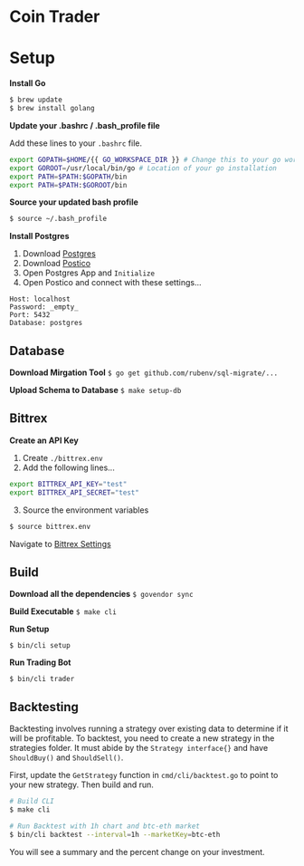 # Coin Trader

# Setup

**Install Go**

```bash
$ brew update
$ brew install golang
```

**Update your .bashrc / .bash_profile file**

Add these lines to your `.bashrc` file.

```bash
export GOPATH=$HOME/{{ GO_WORKSPACE_DIR }} # Change this to your go workspace.
export GOROOT=/usr/local/bin/go # Location of your go installation
export PATH=$PATH:$GOPATH/bin
export PATH=$PATH:$GOROOT/bin
```

**Source your updated bash profile**

```bash
$ source ~/.bash_profile
```

**Install Postgres**

1. Download [Postgres](https://postgresapp.com/)
2. Download [Postico](https://eggerapps.at/postico/)
3. Open Postgres App and `Initialize`
4. Open Postico and connect with these settings...

```
Host: localhost
Password: _empty_
Port: 5432
Database: postgres
```

## Database

**Download Mirgation Tool**
`$ go get github.com/rubenv/sql-migrate/...`

**Upload Schema to Database**
`$ make setup-db`

## Bittrex

**Create an API Key**

1. Create `./bittrex.env`
2. Add the following lines...
```bash
export BITTREX_API_KEY="test"
export BITTREX_API_SECRET="test"
```
3. Source the environment variables
```bash
$ source bittrex.env
```


Navigate to [Bittrex Settings](https://bittrex.com/Manage#sectionApi)

## Build

**Download all the dependencies**
`$ govendor sync`

**Build Executable**
`$ make cli`


**Run Setup**

`$ bin/cli setup`

**Run Trading Bot**

`$ bin/cli trader`



## Backtesting

Backtesting involves running a strategy over existing data to determine if it will be profitable. To backtest, you need to create a new strategy in the strategies folder. It must abide by the `Strategy interface{}` and have `ShouldBuy()` and `ShouldSell()`.

First, update the `GetStrategy` function in `cmd/cli/backtest.go` to point to your new strategy. Then build and run.

```bash
# Build CLI
$ make cli

# Run Backtest with 1h chart and btc-eth market
$ bin/cli backtest --interval=1h --marketKey=btc-eth
```

You will see a summary and the percent change on your investment.